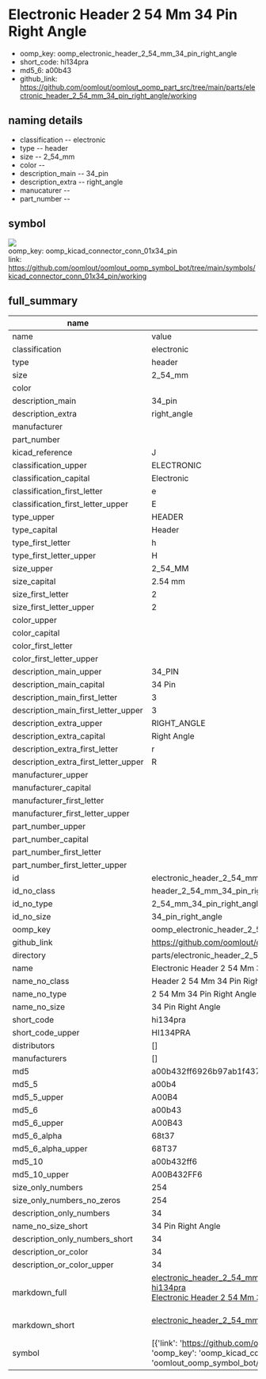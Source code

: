 # Electronic Header 2 54 Mm 34 Pin Right Angle

  
* oomp_key: oomp_electronic_header_2_54_mm_34_pin_right_angle 
* short_code: hi134pra
* md5_6: a00b43  
* github_link: https://github.com/oomlout/oomlout_oomp_part_src/tree/main/parts/electronic_header_2_54_mm_34_pin_right_angle/working  
## naming details
* classification -- electronic
* type -- header
* size -- 2_54_mm
* color -- 
* description_main -- 34_pin
* description_extra -- right_angle
* manucaturer -- 
* part_number -- 



## symbol

![](symbol/{index}}/working/working_600.png)  
oomp_key: oomp_kicad_connector_conn_01x34_pin  
link: https://github.com/oomlout/oomlout_oomp_symbol_bot/tree/main/symbols/kicad_connector_conn_01x34_pin/working  


## full_summary
| name | value | 
| --- | --- | 
| name | value | 
| classification | electronic | 
| type | header | 
| size | 2_54_mm | 
| color |  | 
| description_main | 34_pin | 
| description_extra | right_angle | 
| manufacturer |  | 
| part_number |  | 
| kicad_reference | J | 
| classification_upper | ELECTRONIC | 
| classification_capital | Electronic | 
| classification_first_letter | e | 
| classification_first_letter_upper | E | 
| type_upper | HEADER | 
| type_capital | Header | 
| type_first_letter | h | 
| type_first_letter_upper | H | 
| size_upper | 2_54_MM | 
| size_capital | 2.54 mm | 
| size_first_letter | 2 | 
| size_first_letter_upper | 2 | 
| color_upper |  | 
| color_capital |  | 
| color_first_letter |  | 
| color_first_letter_upper |  | 
| description_main_upper | 34_PIN | 
| description_main_capital | 34 Pin | 
| description_main_first_letter | 3 | 
| description_main_first_letter_upper | 3 | 
| description_extra_upper | RIGHT_ANGLE | 
| description_extra_capital | Right Angle | 
| description_extra_first_letter | r | 
| description_extra_first_letter_upper | R | 
| manufacturer_upper |  | 
| manufacturer_capital |  | 
| manufacturer_first_letter |  | 
| manufacturer_first_letter_upper |  | 
| part_number_upper |  | 
| part_number_capital |  | 
| part_number_first_letter |  | 
| part_number_first_letter_upper |  | 
| id | electronic_header_2_54_mm_34_pin_right_angle | 
| id_no_class | header_2_54_mm_34_pin_right_angle | 
| id_no_type | 2_54_mm_34_pin_right_angle | 
| id_no_size | 34_pin_right_angle | 
| oomp_key | oomp_electronic_header_2_54_mm_34_pin_right_angle | 
| github_link | https://github.com/oomlout/oomlout_oomp_part_src/tree/main/parts/electronic_header_2_54_mm_34_pin_right_angle/working | 
| directory | parts/electronic_header_2_54_mm_34_pin_right_angle | 
| name | Electronic Header 2 54 Mm 34 Pin Right Angle | 
| name_no_class | Header 2 54 Mm 34 Pin Right Angle | 
| name_no_type | 2 54 Mm 34 Pin Right Angle | 
| name_no_size | 34 Pin Right Angle | 
| short_code | hi134pra | 
| short_code_upper | HI134PRA | 
| distributors | [] | 
| manufacturers | [] | 
| md5 | a00b432ff6926b97ab1f437785381229 | 
| md5_5 | a00b4 | 
| md5_5_upper | A00B4 | 
| md5_6 | a00b43 | 
| md5_6_upper | A00B43 | 
| md5_6_alpha | 68t37 | 
| md5_6_alpha_upper | 68T37 | 
| md5_10 | a00b432ff6 | 
| md5_10_upper | A00B432FF6 | 
| size_only_numbers | 254 | 
| size_only_numbers_no_zeros | 254 | 
| description_only_numbers | 34 | 
| name_no_size_short | 34 Pin Right Angle | 
| description_only_numbers_short | 34 | 
| description_or_color | 34 | 
| description_or_color_upper | 34 | 
| markdown_full | [electronic_header_2_54_mm_34_pin_right_angle](https://github.com/oomlout/oomlout_oomp_part_src/tree/main/parts/electronic_header_2_54_mm_34_pin_right_angle/working)<br>[hi134pra](https://github.com/oomlout/oomlout_oomp_part_src/tree/main/parts/electronic_header_2_54_mm_34_pin_right_angle/working)<br>[Electronic Header 2 54 Mm 34 Pin Right Angle](https://github.com/oomlout/oomlout_oomp_part_src/tree/main/parts/electronic_header_2_54_mm_34_pin_right_angle/working)<br><br> | 
| markdown_short | [electronic_header_2_54_mm_34_pin_right_angle](https://github.com/oomlout/oomlout_oomp_part_src/tree/main/parts/electronic_header_2_54_mm_34_pin_right_angle/working)<br><br> | 
| symbol | [{'link': 'https://github.com/oomlout/oomlout_oomp_symbol_bot/tree/main/symbols/kicad_connector_conn_01x34_pin', 'oomp_key': 'oomp_kicad_connector_conn_01x34_pin', 'directory': 'oomlout_oomp_symbol_bot/symbols/kicad_connector_conn_01x34_pin//working/working.kicad_sym', 'index': 0}] | 
